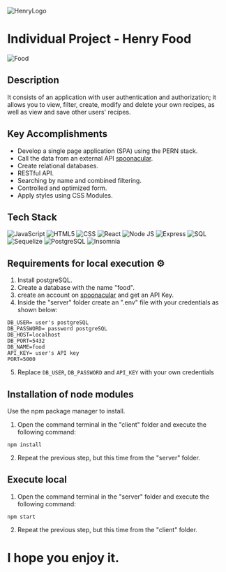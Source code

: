 ![HenryLogo](https://d31uz8lwfmyn8g.cloudfront.net/Assets/logo-henry-white-lg.png)

# Individual Project - Henry Food

![Food](https://media-cdn.tripadvisor.com/media/photo-s/11/de/d3/3d/easy-food.jpg)

## Description

It consists of an application with user authentication and authorization; it allows you to view, filter, create, modify and delete your own recipes, as well as view and save other users' recipes.

## Key Accomplishments
- Develop a single page application (SPA) using the PERN stack.
- Call the data from an external API [spoonacular](https://spoonacular.com/food-api).
- Create relational databases.
- RESTful API.
- Searching by name and combined filtering.
- Controlled and optimized form.
- Apply styles using CSS Modules.

## Tech Stack 
![JavaScript](https://img.shields.io/badge/-JavaScript-8DD6F9?style=flat-square&logo=html5&logoColor=white)
![HTML5](https://img.shields.io/badge/-HTML5-45b8d8?style=flat-square&logo=html5&logoColor=white)
![CSS](https://img.shields.io/badge/-CSS-46a2f1?style=flat-square&logo=html5&logoColor=white)
![React](https://img.shields.io/badge/-React-2088FF?style=flat-square&logo=react&logoColor=white)
![Node JS](https://img.shields.io/badge/-Nodejs-764ABC?style=flat-square&logo=Node.js&logoColor=white)
![Express](https://img.shields.io/badge/-Express-5849BE?style=flat-square&logo=html5&logoColor=white)
![SQL](https://img.shields.io/badge/-SQL-430098?style=flat-square&logo=html5&logoColor=white)
![Sequelize](https://img.shields.io/badge/-Sequelize-B7178C?style=flat-square&logo=html5&logoColor=white)
![PostgreSQL](https://img.shields.io/badge/-PostgreSQL-E10098?style=flat-square&logo=html5&logoColor=white)
![Insomnia](https://img.shields.io/badge/-Insomnia-CC6699?style=flat-square&logo=insomnia&logoColor=white)

## Requirements for local execution ⚙️
1. Install postgreSQL.
1. Create a database with the name "food".
1. create an account on [spoonacular](https://spoonacular.com/food-api) and get an API Key.
1. Inside the "server" folder create an ".env" file with your credentials as shown below:
```
DB_USER= user's postgreSQL
DB_PASSWORD= password postgreSQL
DB_HOST=localhost
DB_PORT=5432
DB_NAME=food
API_KEY= user's API key
PORT=5000
```
5. Replace ```DB_USER```, ```DB_PASSWORD``` and ```API_KEY``` with your own credentials 

## Installation of node modules
Use the npm package manager to install.
1. Open the command terminal in the "client" folder and execute the following command:
```
npm install
```
2. Repeat the previous step, but this time from the "server" folder.

## Execute local
1. Open the command terminal in the "server" folder and execute the following command:
```
npm start
```
2. Repeat the previous step, but this time from the "client" folder.

# I hope you enjoy it.
